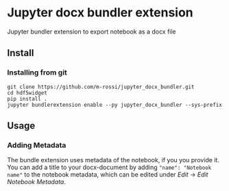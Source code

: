# Jupyter docx bundler extension

Jupyter bundler extension to export notebook as a docx file

## Install

### Installing from git

```
git clone https://github.com/m-rossi/jupyter_docx_bundler.git
cd hdf5widget
pip install .
jupyter bundlerextension enable --py jupyter_docx_bundler --sys-prefix
```

## Usage

### Adding Metadata

The bundle extension uses metadata of the notebook, if you you provide it. You can add a title to your docx-document by adding `"name": "Notebook name"` to the notebook metadata, which can be edited under _Edit_ -> _Edit Notebook Metadata_.
